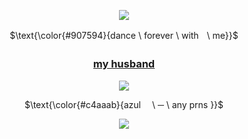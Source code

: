 <p align="center">
<img src="https://64.media.tumblr.com/32f2e03a80b6cb19bc9782ca2df424c9/9ad5af3483832be2-cb/s250x400/16cc8456f96b56b18ab197b4484fe7d4b4994af0.gifv"/>
</p>

<p align="center">
$\text{\color{#907594}{dance \ forever \ withㅤ\ me}}$

<div align="center">

###  ㅤ[my husband](https://github.com/floydleech)ㅤ<p/>


</p> 
<p align="center">
<img src="https://64.media.tumblr.com/5b6d6a50d986891d49f7d5144fdeaf4b/9ad5af3483832be2-1e/s640x960/93d31c8694350d84357016c799f98c3a1f6fa23a.gifv"/>
</p>

<div align="center">

$\text{\color{#c4aaab}{azul   \ ─ \  any prns }}$


<p align="center">
<img src="https://64.media.tumblr.com/970128695452618ab16ff0fad65e3ff4/9ad5af3483832be2-c7/s540x810/5ab7cb669ef876e951ca0fe78eef58705822be75.pnj"/>
</p>

<div align="left">
